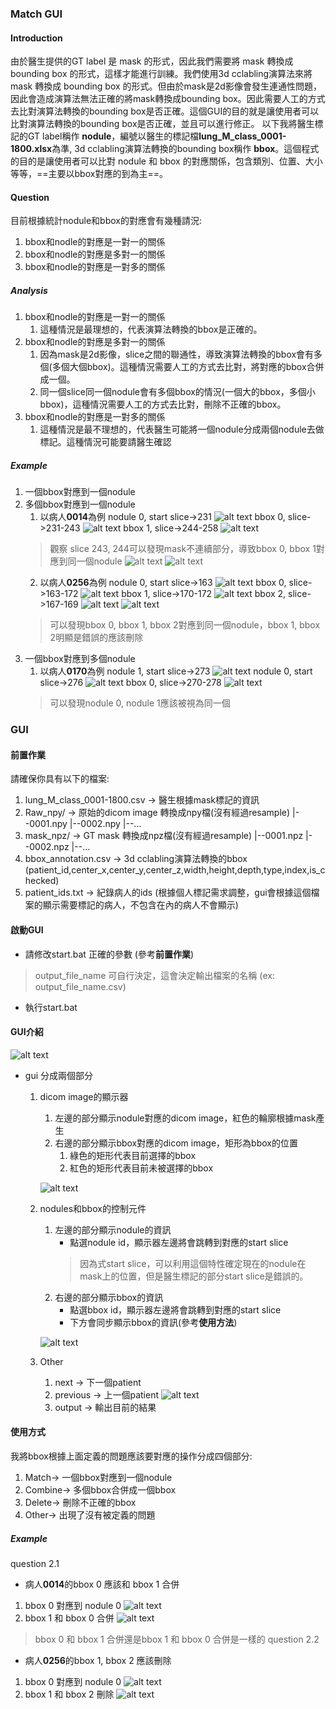 ### Match GUI
#### Introduction
由於醫生提供的GT label 是 mask 的形式，因此我們需要將 mask 轉換成 bounding box 的形式，這樣才能進行訓練。我們使用3d cclabling演算法來將 mask 轉換成 bounding box 的形式。但由於mask是2d影像會發生連通性問題，因此會造成演算法無法正確的將mask轉換成bounding box。因此需要人工的方式去比對演算法轉換的bounding box是否正確。這個GUI的目的就是讓使用者可以比對演算法轉換的bounding box是否正確，並且可以進行修正。
以下我將醫生標記的GT label稱作 **nodule**，編號以醫生的標記檔**lung_M_class_0001-1800.xlsx**為準, 3d cclabling演算法轉換的bounding box稱作 **bbox**。這個程式的目的是讓使用者可以比對 nodule 和 bbox 的對應關係，包含類別、位置、大小等等，==主要以bbox對應的到為主==。
#### Question
目前根據統計nodule和bbox的對應會有幾種請況:
1. bbox和nodle的對應是一對一的關係
2. bbox和nodle的對應是多對一的關係
3. bbox和nodle的對應是一對多的關係

##### Analysis
1. bbox和nodle的對應是一對一的關係
    1. 這種情況是最理想的，代表演算法轉換的bbox是正確的。
2. bbox和nodle的對應是多對一的關係
    1. 因為mask是2d影像，slice之間的聯通性，導致演算法轉換的bbox會有多個(多個大個bbox)。這種情況需要人工的方式去比對，將對應的bbox合併成一個。
    2. 同一個slice同一個nodule會有多個bbox的情況(一個大的bbox，多個小bbox)，這種情況需要人工的方式去比對，刪除不正確的bbox。
3. bbox和nodle的對應是一對多的關係
    1. 這種情況是最不理想的，代表醫生可能將一個nodule分成兩個nodule去做標記。這種情況可能要請醫生確認

##### Example
1. 一個bbox對應到一個nodule
2. 多個bbox對應到一個nodule
    1. 以病人**0014**為例
    nodule 0, start slice->231
    ![alt text](image-3.png)
    bbox 0, slice->231-243
    ![alt text](image-4.png)
    bbox 1, slice->244-258
    ![alt text](image-5.png)
    >觀察 slice 243, 244可以發現mask不連續部分，導致bbox 0, bbox 1對應到同一個nodule
    ![alt text](image-6.png)
    ![alt text](image-7.png)
    2. 以病人**0256**為例
    nodule 0, start slice->163
    ![alt text](image-8.png)
    bbox 0, slice->163-172
    ![alt text](image-9.png)
    bbox 1, slice->170-172
    ![alt text](image-10.png)
    bbox 2, slice->167-169
    ![alt text](image-12.png)
    ![alt text](image-11.png)
    >可以發現bbox 0, bbox 1, bbox 2對應到同一個nodule，bbox 1, bbox 2明顯是錯誤的應該刪除
3. 一個bbox對應到多個nodule
    1. 以病人**0170**為例
    nodule 1, start slice->273
    ![alt text](image.png)
    nodule 0, start slice->276
    ![alt text](image-1.png)
    bbox 0, slice->270-278
    ![alt text](image-13.png)
    > 可以發現nodule 0, nodule 1應該被視為同一個
### GUI
#### 前置作業
請確保你具有以下的檔案:
1. lung_M_class_0001-1800.csv -> 醫生根據mask標記的資訊
2. Raw_npy/  -> 原始的dicom image 轉換成npy檔(沒有經過resample)
    |--0001.npy
    |--0002.npy
    |--...
3. mask_npz/ -> GT mask 轉換成npz檔(沒有經過resample)
    |--0001.npz
    |--0002.npz
    |--...
4. bbox_annotation.csv -> 3d cclabling演算法轉換的bbox (patient_id,center_x,center_y,center_z,width,height,depth,type,index,is_checked)
5. patient_ids.txt -> 紀錄病人的ids (根據個人標記需求調整，gui會根據這個檔案的顯示需要標記的病人，不包含在內的病人不會顯示) 

#### 啟動GUI
- 請修改start.bat 正確的參數 (參考**前置作業**)
> output_file_name 可自行決定，這會決定輸出檔案的名稱 (ex: output_file_name.csv) 
- 執行start.bat

#### GUI介紹
![alt text](image-18.png)
- gui 分成兩個部分
    1. dicom image的顯示器
        1. 左邊的部分顯示nodule對應的dicom image，紅色的輪廓根據mask產生
        2. 右邊的部分顯示bbox對應的dicom image，矩形為bbox的位置
            1. 綠色的矩形代表目前選擇的bbox
            2. 紅色的矩形代表目前未被選擇的bbox

        ![alt text](image-19.png)
    2. nodules和bbox的控制元件
        1. 左邊的部分顯示nodule的資訊
            - 點選nodule id，顯示器左邊將會跳轉到對應的start slice
            > 因為式start slice，可以利用這個特性確定現在的nodule在mask上的位置，但是醫生標記的部分start slice是錯誤的。
        2. 右邊的部分顯示bbox的資訊
            - 點選bbox id，顯示器左邊將會跳轉到對應的start slice
            - 下方會同步顯示bbox的資訊(參考**使用方法**)

        ![alt text](image-20.png)
    3. Other
        1. next -> 下一個patient
        2. previous -> 上一個patient
        ![alt text](image-21.png)
        3. output -> 輸出目前的結果
        
#### 使用方式
我將bbox根據上面定義的問題應該要對應的操作分成四個部分:
1. Match-> 一個bbox對應到一個nodule
2. Combine-> 多個bbox合併成一個bbox
3. Delete-> 刪除不正確的bbox
4. Other-> 出現了沒有被定義的問題

##### Example
question 2.1
- 病人**0014**的bbox 0 應該和 bbox 1 合併
1. bbox 0 對應到 nodule 0
![alt text](image-14.png)
2. bbox 1 和 bbox 0 合併
![alt text](image-15.png)
> bbox 0 和 bbox 1 合併還是bbox 1 和 bbox 0 合併是一樣的
question 2.2
- 病人**0256**的bbox 1, bbox 2 應該刪除
1. bbox 0 對應到 nodule 0
![alt text](image-16.png)
2. bbox 1 和 bbox 2 刪除
![alt text](image-17.png)








